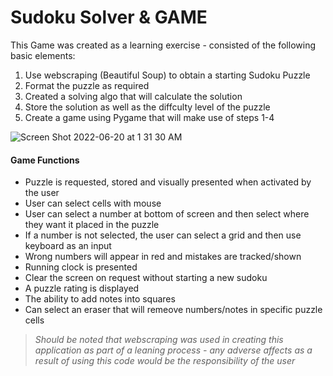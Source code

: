 # Sudoku Solver & GAME

This Game was created as a learning exercise - consisted of the following basic elements:
  1) Use webscraping (Beautiful Soup) to obtain a starting Sudoku Puzzle
  2) Format the puzzle as required
  3) Created a solving algo that will calculate the solution
  4) Store the solution as well as the diffculty level of the puzzle
  5) Create a game using Pygame that will make use of steps 1-4


![Screen Shot 2022-06-20 at 1 31 30 AM](https://user-images.githubusercontent.com/81199296/174531646-713143ed-5f39-41a1-94e3-6c3775427c86.png)


#### Game Functions
  - Puzzle is requested, stored and visually presented when activated by the user
  - User can select cells with mouse
  - User can select a number at bottom of screen and then select where they want it placed in the puzzle
  - If a number is not selected, the user can select a grid and then use keyboard as an input
  - Wrong numbers will appear in red and mistakes are tracked/shown
  - Running clock is presented
  - Clear the screen on request without starting a new sudoku
  - A puzzle rating is displayed
  - The ability to add notes into squares
  - Can select an eraser that will remeove numbers/notes in specific puzzle cells


> *Should be noted that webscraping was used in creating this application as part of a leaning process - any adverse affects 
as a result of using this code would be the responsibility of the user*
